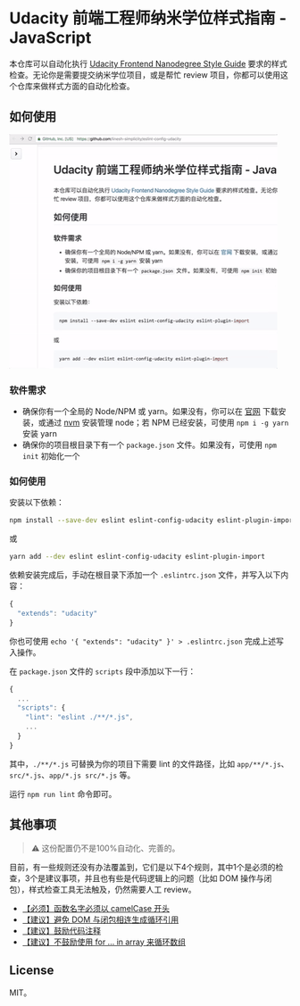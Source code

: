 # Udacity 前端工程师纳米学位样式指南 - JavaScript

本仓库可以自动化执行 [Udacity Frontend Nanodegree Style Guide][] 要求的样式检查。无论你是需要提交纳米学位项目，或是帮忙 review 项目，你都可以使用这个仓库来做样式方面的自动化检查。

## 如何使用

![readme-instructors](./readme-instructor.gif)

### 软件需求

* 确保你有一个全局的 Node/NPM 或 yarn。如果没有，你可以在 [官网][Nodejs.org] 下载安装，或通过 [nvm][] 安装管理 node；若 NPM 已经安装，可使用 `npm i -g yarn` 安装 yarn
* 确保你的项目根目录下有一个 `package.json` 文件。如果没有，可使用 `npm init` 初始化一个

### 如何使用

安装以下依赖：

```bash
npm install --save-dev eslint eslint-config-udacity eslint-plugin-import
```

或

```bash
yarn add --dev eslint eslint-config-udacity eslint-plugin-import
```

依赖安装完成后，手动在根目录下添加一个 `.eslintrc.json` 文件，并写入以下内容：

```js
{
  "extends": "udacity"
}
```

你也可使用 `echo '{ "extends": "udacity" }' > .eslintrc.json` 完成上述写入操作。

在 `package.json` 文件的 `scripts` 段中添加以下一行：

```js
{
  ...
  "scripts": {
    "lint": "eslint ./**/*.js",
    ...
  }
}
```

其中，`./**/*.js` 可替换为你的项目下需要 lint 的文件路径，比如 `app/**/*.js`、`src/*.js`、`app/*.js src/*.js` 等。

运行 `npm run lint` 命令即可。

## 其他事项

> ⚠ 这份配置仍不是100%自动化、完善的。

目前，有一些规则还没有办法覆盖到，它们是以下4个规则，其中1个是必须的检查，3个是建议事项，并且也有些是代码逻辑上的问题（比如 DOM 操作与闭包），样式检查工具无法触及，仍然需要人工 review。

* [【必须】函数名字必须以 camelCase 开头][camel-case-naming]
* [【建议】避免 DOM 与闭包相连生成循环引用][nested-dom-closure]
* [【建议】鼓励代码注释][code-comments]
* [【建议】不鼓励使用 for ... in array 来循环数组][for-in-loop]

## License

MIT。

[Udacity Frontend Nanodegree Style Guide]: https://github.com/udacity/frontend-nanodegree-styleguide-zh/blob/master/%E5%89%8D%E7%AB%AF%E5%B7%A5%E7%A8%8B%E5%B8%88%E7%BA%B3%E7%B1%B3%E5%AD%A6%E4%BD%8D%E6%A0%B7%E5%BC%8F%E6%8C%87%E5%8D%97%20-%20JavaScript.md
[Nodejs.org]: https://nodejs.org/en/
[nvm]: https://github.com/creationix/nvm

[camel-case-naming]: https://github.com/udacity/frontend-nanodegree-styleguide-zh/blob/master/%E5%89%8D%E7%AB%AF%E5%B7%A5%E7%A8%8B%E5%B8%88%E7%BA%B3%E7%B1%B3%E5%AD%A6%E4%BD%8D%E6%A0%B7%E5%BC%8F%E6%8C%87%E5%8D%97%20-%20JavaScript.md#%E5%91%BD%E5%90%8D
[nested-dom-closure]: https://github.com/udacity/frontend-nanodegree-styleguide-zh/blob/master/%E5%89%8D%E7%AB%AF%E5%B7%A5%E7%A8%8B%E5%B8%88%E7%BA%B3%E7%B1%B3%E5%AD%A6%E4%BD%8D%E6%A0%B7%E5%BC%8F%E6%8C%87%E5%8D%97%20-%20JavaScript.md#%E9%97%AD%E5%8C%85
[code-comments]: https://github.com/udacity/frontend-nanodegree-styleguide-zh/blob/master/%E5%89%8D%E7%AB%AF%E5%B7%A5%E7%A8%8B%E5%B8%88%E7%BA%B3%E7%B1%B3%E5%AD%A6%E4%BD%8D%E6%A0%B7%E5%BC%8F%E6%8C%87%E5%8D%97%20-%20JavaScript.md#%E6%B3%A8%E9%87%8A
[for-in-loop]: https://github.com/udacity/frontend-nanodegree-styleguide-zh/blob/master/%E5%89%8D%E7%AB%AF%E5%B7%A5%E7%A8%8B%E5%B8%88%E7%BA%B3%E7%B1%B3%E5%AD%A6%E4%BD%8D%E6%A0%B7%E5%BC%8F%E6%8C%87%E5%8D%97%20-%20JavaScript.md#for-for-in-%E5%92%8C-foreach